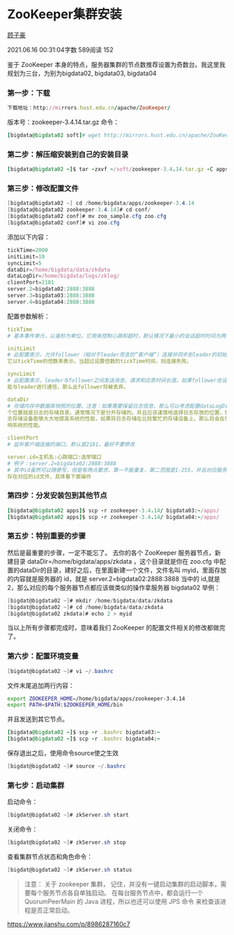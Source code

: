 # ZooKeeper集群安装

[顾子豪](https://www.jianshu.com/u/6d411c6af3fa)

2021.06.16 00:31:04字数 589阅读 152

鉴于 ZooKeeper 本身的特点，服务器集群的节点数推荐设置为奇数台。我这里我规划为三台，为别为bigdata02, bigdata03, bigdata04

### 第一步：下载

```ruby
下载地址：http://mirrors.hust.edu.cn/apache/ZooKeeper/
```

版本号：zookeeper-3.4.14.tar.gz
命令：

```ruby
[bigdata@bigdata02 soft]# wget http://mirrors.hust.edu.cn/apache/ZooKeeper/ZooKeeper-3.4.14.tar.gz
```

### 第二步：解压缩安装到自己的安装目录

```ruby
[bigdata@bigdata02 ~]$ tar -zxvf ~/soft/zookeeper-3.4.14.tar.gz -C apps/
```

### 第三步：修改配置文件

```csharp
[bigdata@bigdata02 ~] cd /home/bigdata/apps/zookeeper-3.4.14
[bigdata@bigdata02 zookeeper-3.4.14]# cd conf/
[bigdata@bigdata02 conf]# mv zoo_sample.cfg zoo.cfg
[bigdata@bigdata02 conf]# vi zoo.cfg
```

添加以下内容：

```jsx
tickTime=2000
initLimit=10
syncLimit=5
dataDir=/home/bigdata/data/zkdata
dataLogDir=/home/bigdata/logs/zklog/
clientPort=2181
server.2=bigdata02:2888:3888
server.3=bigdata03:2888:3888
server.4=bigdata04:2888:3888
```

配置参数解析：

```yaml
tickTime
# 基本事件单元，以毫秒为单位。它用来控制心跳和超时，默认情况下最小的会话超时时间为两倍的tickTime。

initLimit
# 此配置表示，允许follower（相对于leader而言的“客户端”）连接并同步到leader的初始化连接时间，
它以tickTime的倍数来表示。当超过设置倍数的tickTime时间，则连接失败。

syncLimit
# 此配置表示，leader与follower之间发送消息，请求和应答时间长度。如果follower在设置的时间内不
能与leader进行通信，那么此follower将被丢弃。

dataDir
# 存储内存中数据库快照的位置。注意：如果需要保留日志信息，那么可以考虑配置dataLogDir的位置，这
个位置就是日志的存储目录。通常情况下是分开存储的。并且应该谨慎地选择日志存放的位置，使用专用的日
志存储设备能够大大地提高系统的性能，如果将日志存储在比较繁忙的存储设备上，那么将会在很大程度上影
响系统的性能。

clientPort
# 监听客户端连接的端口，默认是2181，最好不要修改

server.id=主机名:心跳端口:选举端口
# 例子：server.2=bigdata02:2888:3888
# 其中id虽然可以随便写，但是有两点要求，第一不能重复，第二范围是1-255，并且对应服务器列表上还得
存在对应的id文件，具体看下面操作
```

### 第四步：分发安装包到其他节点

```ruby
[bigdata@bigdata02 apps]$ scp -r zookeeper-3.4.14/ bigdata03:~/apps/
[bigdata@bigdata02 apps]$ scp -r zookeeper-3.4.14/ bigdata04:~/apps/
```

### 第五步：特别重要的步骤

然后是最重要的步骤，一定不能忘了。
去你的各个 ZooKeeper 服务器节点，新建目录 dataDir=/home/bigdata/apps/zkdata ，这个目录就是你在 zoo.cfg 中配置的dataDir的目录，建好之后，在里面新建一个文件，文件名叫 myid，里面存放的内容就是服务器的 id，就是 server.2=bigdata02:2888:3888 当中的 id,就是 2，那么对应的每个服务器节点都应该做类似的操作拿服务器 bigdata02
举例：

```csharp
[bigdat@bigdata02 ~]# mkdir /home/bigdata/data/zkdata
[bigdat@bigdata02 ~]# cd /home/bigdata/data/zkdata
[bigdat@bigdata02 zkdata]# echo 2 > myid
```

当以上所有步骤都完成时，意味着我们 ZooKeeper 的配置文件相关的修改都做完了。

### 第六步：配置环境变量

```csharp
[bigdat@bigdata02 ~]# vi ~/.bashrc
```

文件末尾追加两行内容：

```bash
export ZOOKEEPER_HOME=/home/bigdata/apps/zookeeper-3.4.14
export PATH=$PATH:$ZOOKEEPER_HOME/bin
```

并且发送到其它节点。

```ruby
[bigdata@bigdata02 ~]$ scp -r .bashrc bigdata03:~
[bigdata@bigdata02 ~]$ scp -r .bashrc bigdata04:~
```

保存退出之后，使用命令source使之生效

```csharp
[bigdat@bigdata02 ~]# source ~/.bashrc
```

### 第七步：启动集群

启动命令：

```csharp
[bigdat@bigdata02 ~]# zkServer.sh start
```

关闭命令：

```csharp
[bigdat@bigdata02 ~]# zkServer.sh stop
```

查看集群节点状态和角色命令：

```csharp
[bigdat@bigdata02 ~]# zkServer.sh status
```

> 注意：
> 关于 zookeeper 集群， 记住，并没有一键启动集群的启动脚本，需要每个服务节点各自单独启动。
> 在每台服务节点中，都会运行一个 QuorumPeerMain 的 Java 进程，所以也还可以使用 JPS 命令
> 来检查该进程是否正常启动。



https://www.jianshu.com/p/8986287160c7